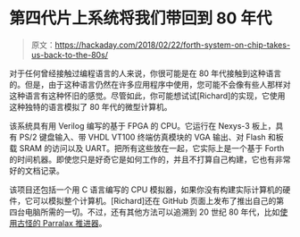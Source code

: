 # 第四代片上系统将我们带回到 80 年代

> 原文：<https://hackaday.com/2018/02/22/forth-system-on-chip-takes-us-back-to-the-80s/>

对于任何曾经接触过编程语言的人来说，你很可能是在 80 年代接触到这种语言的。但是，由于这种语言仍然在许多应用程序中使用，您可能不会像有些人那样对这种语言有这种怀旧的感觉。尽管如此，你可能想试试[Richard]的实现，它使用这种独特的语言模拟了 80 年代的微型计算机。

该系统具有用 Verilog 编写的基于 FPGA 的 CPU。它运行在 Nexys-3 板上，具有 PS/2 键盘输入、带 VHDL VT100 终端仿真模块的 VGA 输出、对 Flash 和板载 SRAM 的访问以及 UART。把所有这些放在一起，它实际上是一个基于 Forth 的时间机器。即使您只是好奇它是如何工作的，并且不打算自己构建，它也有非常好的文档记录。

该项目还包括一个用 C 语言编写的 CPU 模拟器，如果你没有构建实际计算机的硬件，它可以模拟整个计算机。[Richard]还在 GitHub 页面上发布了推出自己的第四台电脑所需的一切。不过，还有其他方法可以追溯到 20 世纪 80 年代，比如[使用古怪的 Parralax 推进器](https://hackaday.com/2012/06/08/building-a-1980s-microcomputer-with-a-parallax-propeller/)。